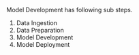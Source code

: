 Model Development has following sub steps.

1. Data Ingestion
2. Data Preparation
3. Model Development
4. Model Deployment
